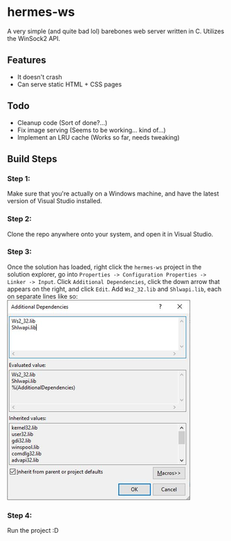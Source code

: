 # hermes-ws
A very simple (and quite bad lol) barebones web server written in C. Utilizes the WinSock2 API.

## Features
- It doesn't crash
- Can serve static HTML + CSS pages

## Todo
- Cleanup code (Sort of done?...)
- Fix image serving (Seems to be working... kind of...)
- Implement an LRU cache (Works so far, needs tweaking)

## Build Steps
### Step 1:
Make sure that you're actually on a Windows machine, and have the latest version of Visual Studio installed.

### Step 2:
Clone the repo anywhere onto your system, and open it in Visual Studio.

### Step 3:
Once the solution has loaded, right click the `hermes-ws` project in the solution explorer, go into `Properties -> Configuration Properties -> Linker -> Input`. Click `Additional Dependencies`, click the down arrow that appears on the right, and click `Edit`. Add `Ws2_32.lib` and `Shlwapi.lib`, each on separate lines like so:
![dependencies image](screenshots/dependencies.JPG)

### Step 4:
Run the project :D